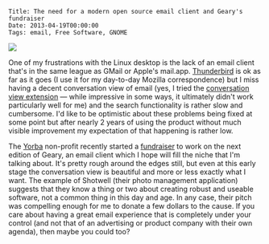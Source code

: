     Title: The need for a modern open source email client and Geary's fundraiser
    Date: 2013-04-19T00:00:00
    Tags: email, Free Software, GNOME

![][1]

One of my frustrations with the Linux desktop is the lack of an email client that's in the same league as GMail or Apple's mail.app. [Thunderbird][2] is ok as far as it goes (I use it for my day-to-day Mozilla correspondence) but I miss having a decent conversation view of email (yes, I tried the [conversation view extension][3] &#8212; while impressive in some ways, it ultimately didn't work particularly well for me) and the search functionality is rather slow and cumbersome. I'd like to be optimistic about these problems being fixed at some point but after nearly 2 years of using the product without much visible improvement my expectation of that happening is rather low.

The [Yorba][4] non-profit recently started a [fundraiser][5] to work on the next edition of Geary, an email client which I hope will fill the niche that I'm talking about. It's pretty rough around the edges still, but even at this early stage the conversation view is beautiful and more or less exactly what I want. The example of Shotwell (their photo management application) suggests that they know a thing or two about creating robust and useable software, not a common thing in this day and age. In any case, their pitch was compelling enough for me to donate a few dollars to the cause. If you care about having a great email experience that is completely under your control (and not that of an advertising or product company with their own agenda), then maybe you could too?

[1]: http://www.yorba.org/images/igg/geary-2.png
[2]: https://www.mozilla.org/EN/thunderbird
[3]: https://addons.mozilla.org/en-us/thunderbird/addon/gmail-conversation-view/
[4]: http://yorba.org
[5]: http://www.indiegogo.com/projects/geary-a-beautiful-modern-open-source-email-client
